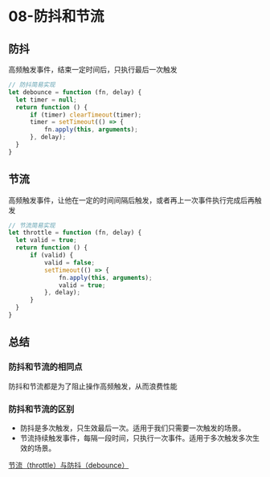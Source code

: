 # 08-防抖和节流
## 防抖
高频触发事件，结束一定时间后，只执行最后一次触发
```js
// 防抖简易实现
let debounce = function (fn, delay) {
  let timer = null;
  return function () {
      if (timer) clearTimeout(timer);
      timer = setTimeout(() => {
          fn.apply(this, arguments);
      }, delay);
  }
}
```

## 节流
高频触发事件，让他在一定的时间间隔后触发，或者再上一次事件执行完成后再触发
```js
// 节流简易实现
let throttle = function (fn, delay) {
  let valid = true;
  return function () {
      if (valid) {
          valid = false;
          setTimeout(() => {
              fn.apply(this, arguments);
              valid = true;
          }, delay);
      }
  }
}
```

## 总结
### 防抖和节流的相同点
防抖和节流都是为了阻止操作高频触发，从而浪费性能


### 防抖和节流的区别
- 防抖是多次触发，只生效最后一次。适用于我们只需要一次触发的场景。
- 节流持续触发事件，每隔一段时间，只执行一次事件。适用于多次触发多次生效的场景。  


[节流（throttle）与防抖（debounce）](https://www.jianshu.com/p/566c66aafa22)